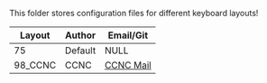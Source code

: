 
This folder stores configuration files for different keyboard layouts!

|Layout|Author|Email/Git|
|---|---|---|
|75|Default|NULL|
|98_CCNC|CCNC|[CCNC Mail](839503478@qq.com)|
